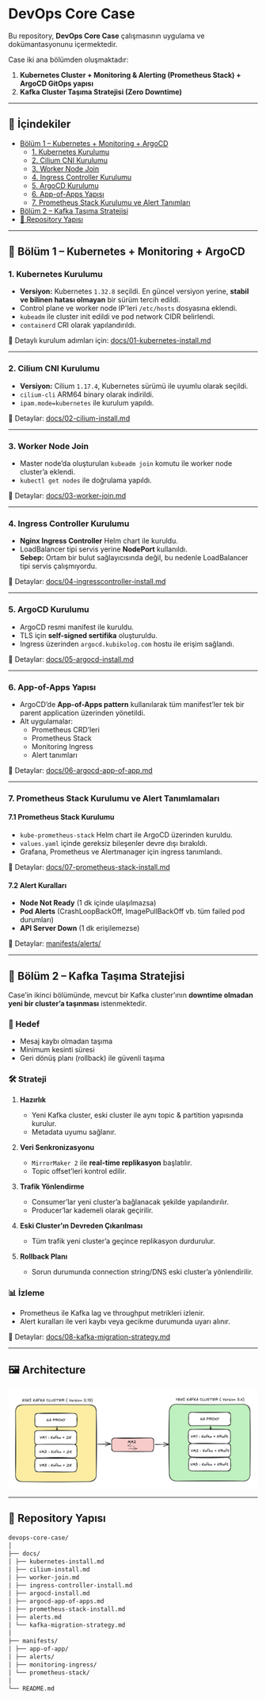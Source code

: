 # DevOps Core Case

Bu repository, **DevOps Core Case** çalışmasının uygulama ve dokümantasyonunu içermektedir.  

Case iki ana bölümden oluşmaktadır:

1. **Kubernetes Cluster + Monitoring & Alerting (Prometheus Stack) + ArgoCD GitOps yapısı**
2. **Kafka Cluster Taşıma Stratejisi (Zero Downtime)**

---

## 📍 İçindekiler
- [Bölüm 1 – Kubernetes + Monitoring + ArgoCD](#-bölüm-1--kubernetes--monitoring--argocd)
  - [1. Kubernetes Kurulumu](#1-kubernetes-kurulumu)
  - [2. Cilium CNI Kurulumu](#2-cilium-cni-kurulumu)
  - [3. Worker Node Join](#3-worker-node-join)
  - [4. Ingress Controller Kurulumu](#4-ingress-controller-kurulumu)
  - [5. ArgoCD Kurulumu](#5-argocd-kurulumu)
  - [6. App-of-Apps Yapısı](#6-app-of-apps-yapısı)
  - [7. Prometheus Stack Kurulumu ve Alert Tanımları](#7-prometheus-stack-kurulumu)
- [Bölüm 2 – Kafka Taşıma Stratejisi](#-bölüm-2--kafka-taşıma-stratejisi)
- [📂 Repository Yapısı](#-repository-yapısı)

---

## 🚀 Bölüm 1 – Kubernetes + Monitoring + ArgoCD

### 1. Kubernetes Kurulumu
- **Versiyon:** Kubernetes `1.32.8` seçildi. En güncel versiyon yerine, **stabil ve bilinen hatası olmayan** bir sürüm tercih edildi.
- Control plane ve worker node IP'leri `/etc/hosts` dosyasına eklendi.
- `kubeadm` ile cluster init edildi ve pod network CIDR belirlendi.
- `containerd` CRI olarak yapılandırıldı.

📄 Detaylı kurulum adımları için: [docs/01-kubernetes-install.md](./docs/01-kubernetes-install.md)

---

### 2. Cilium CNI Kurulumu
- **Versiyon:** Cilium `1.17.4`, Kubernetes sürümü ile uyumlu olarak seçildi.
- `cilium-cli` ARM64 binary olarak indirildi.
- `ipam.mode=kubernetes` ile kurulum yapıldı.

📄 Detaylar: [docs/02-cilium-install.md](docs/02-cilium-install.md)

---

### 3. Worker Node Join
- Master node’da oluşturulan `kubeadm join` komutu ile worker node cluster’a eklendi.
- `kubectl get nodes` ile doğrulama yapıldı.

📄 Detaylar: [docs/03-worker-join.md](docs/03-worker-join.md)

---

### 4. Ingress Controller Kurulumu
- **Nginx Ingress Controller** Helm chart ile kuruldu.
- LoadBalancer tipi servis yerine **NodePort** kullanıldı.  
  **Sebep:** Ortam bir bulut sağlayıcısında değil, bu nedenle LoadBalancer tipi servis çalışmıyordu.

📄 Detaylar: [docs/04-ingresscontroller-install.md](docs/04-ingresscontroller-install.md)

---

### 5. ArgoCD Kurulumu
- ArgoCD resmi manifest ile kuruldu.
- TLS için **self-signed sertifika** oluşturuldu.
- Ingress üzerinden `argocd.kubikolog.com` hostu ile erişim sağlandı.

📄 Detaylar: [docs/05-argocd-install.md](docs/05-argocd-install.md)  


---

### 6. App-of-Apps Yapısı
- ArgoCD’de **App-of-Apps pattern** kullanılarak tüm manifest’ler tek bir parent application üzerinden yönetildi.
- Alt uygulamalar:
  - Prometheus CRD’leri
  - Prometheus Stack
  - Monitoring Ingress
  - Alert tanımları

📄 Detaylar: [docs/06-argocd-app-of-app.md](docs/06-argocd-app-of-app.md)

---

### 7. Prometheus Stack Kurulumu ve Alert Tanımlamaları

#### 7.1 Prometheus Stack Kurulumu
- `kube-prometheus-stack` Helm chart ile ArgoCD üzerinden kuruldu.
- `values.yaml` içinde gereksiz bileşenler devre dışı bırakıldı.
- Grafana, Prometheus ve Alertmanager için ingress tanımlandı.

📄 Detaylar: [docs/07-prometheus-stack-install.md](docs/07-prometheus-stack-install.md)

#### 7.2  Alert Kuralları
- **Node Not Ready** (1 dk içinde ulaşılmazsa)
- **Pod Alerts** (CrashLoopBackOff, ImagePullBackOff vb. tüm failed pod durumları)
- **API Server Down** (1 dk erişilemezse)

📄 Detaylar: [manifests/alerts/](./manifests/alerts/)

---

## 📡 Bölüm 2 – Kafka Taşıma Stratejisi

Case’in ikinci bölümünde, mevcut bir Kafka cluster’ının **downtime olmadan yeni bir cluster’a taşınması** istenmektedir.

### 🎯 Hedef
- Mesaj kaybı olmadan taşıma
- Minimum kesinti süresi
- Geri dönüş planı (rollback) ile güvenli taşıma

### 🛠 Strateji
1. **Hazırlık**
   - Yeni Kafka cluster, eski cluster ile aynı topic & partition yapısında kurulur.
   - Metadata uyumu sağlanır.

2. **Veri Senkronizasyonu**
   - `MirrorMaker 2` ile **real-time replikasyon** başlatılır.
   - Topic offset’leri kontrol edilir.

3. **Trafik Yönlendirme**
   - Consumer’lar yeni cluster’a bağlanacak şekilde yapılandırılır.
   - Producer’lar kademeli olarak geçirilir.

4. **Eski Cluster’ın Devreden Çıkarılması**
   - Tüm trafik yeni cluster’a geçince replikasyon durdurulur.

5. **Rollback Planı**
   - Sorun durumunda connection string/DNS eski cluster’a yönlendirilir.

### 📊 İzleme
- Prometheus ile Kafka lag ve throughput metrikleri izlenir.
- Alert kuralları ile veri kaybı veya gecikme durumunda uyarı alınır.

📄 Detaylar: [docs/08-kafka-migration-strategy.md](docs/08-kafka-migration-strategy.md)

---

## 🖼 Architecture
![Architecture](img/image-12.png)

---
## 📂 Repository Yapısı

```plaintext
devops-core-case/
│
├── docs/
│ ├── kubernetes-install.md
│ ├── cilium-install.md
│ ├── worker-join.md
│ ├── ingress-controller-install.md
│ ├── argocd-install.md
│ ├── argocd-app-of-apps.md
│ ├── prometheus-stack-install.md
│ ├── alerts.md
│ └── kafka-migration-strategy.md
│
├── manifests/
│ ├── app-of-app/
│ ├── alerts/
│ ├── monitoring-ingress/
│ └── prometheus-stack/
│
└── README.md
```